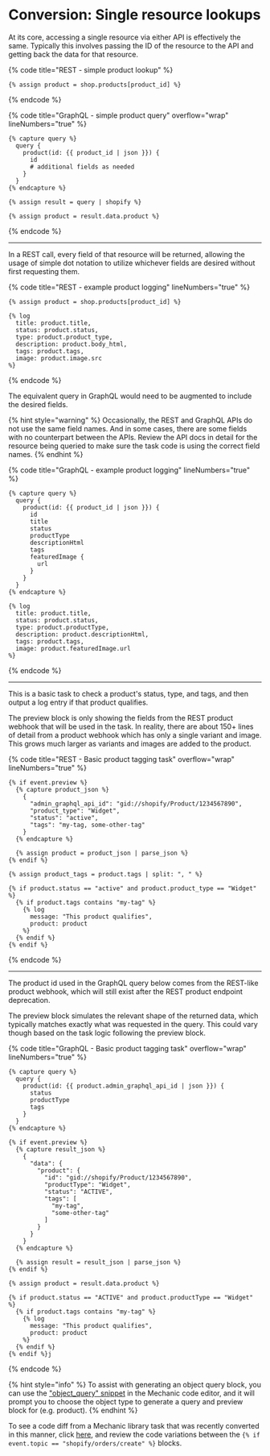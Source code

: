 # Conversion: Single resource lookups

At its core, accessing a single resource via either API is effectively the same. Typically this involves passing the ID of the resource to the API and getting back the data for that resource.

{% code title="REST - simple product lookup" %}
```liquid
{% assign product = shop.products[product_id] %}
```
{% endcode %}

{% code title="GraphQL - simple product query" overflow="wrap" lineNumbers="true" %}
```liquid
{% capture query %}
  query {
    product(id: {{ product_id | json }}) {
      id
      # additional fields as needed
    }
  }  
{% endcapture %}

{% assign result = query | shopify %}

{% assign product = result.data.product %}
```
{% endcode %}

***

In a REST call, every field of that resource will be returned, allowing the usage of simple dot notation to utilize whichever fields are desired without first requesting them.

{% code title="REST - example product logging" lineNumbers="true" %}
```liquid
{% assign product = shop.products[product_id] %}

{% log
  title: product.title,
  status: product.status,
  type: product.product_type,
  description: product.body_html,
  tags: product.tags,
  image: product.image.src
%}
```
{% endcode %}

The equivalent query in GraphQL would need to be augmented to include the desired fields.

{% hint style="warning" %}
Occasionally, the REST and GraphQL APIs do not use the same field names. And in some cases, there are some fields with no counterpart between the APIs. Review the API docs in detail for the resource being queried to make sure the task code is using the correct field names.
{% endhint %}

{% code title="GraphQL - example product logging" lineNumbers="true" %}
```liquid
{% capture query %}
  query {
    product(id: {{ product_id | json }}) {
      id
      title
      status
      productType
      descriptionHtml
      tags
      featuredImage {
        url
      }
    }
  }  
{% endcapture %}

{% log
  title: product.title,
  status: product.status,
  type: product.productType,
  description: product.descriptionHtml,
  tags: product.tags,
  image: product.featuredImage.url
%}
```
{% endcode %}

***

This is a basic task to check a product's status, type, and tags, and then output a log entry if that product qualifies.

The preview block is only showing the fields from the REST product webhook that will be used in the task. In reality, there are about 150+ lines of detail from a product webhook which has only a single variant and image. This grows much larger as variants and images are added to the product.

{% code title="REST - Basic product tagging task" overflow="wrap" lineNumbers="true" %}
```liquid
{% if event.preview %}
  {% capture product_json %}
    {
      "admin_graphql_api_id": "gid://shopify/Product/1234567890",
      "product_type": "Widget",
      "status": "active",
      "tags": "my-tag, some-other-tag"
    }
  {% endcapture %}

  {% assign product = product_json | parse_json %}
{% endif %}

{% assign product_tags = product.tags | split: ", " %}

{% if product.status == "active" and product.product_type == "Widget" %}
  {% if product.tags contains "my-tag" %}
    {% log
      message: "This product qualifies",
      product: product
    %}
  {% endif %}
{% endif %}
```
{% endcode %}

***

The product id used in the GraphQL query below comes from the REST-like product webhook, which will still exist after the REST product endpoint deprecation.

The preview block simulates the relevant shape of the returned data, which typically matches exactly what was requested in the query. This could vary though based on the task logic following the preview block.

{% code title="GraphQL - Basic product tagging task" overflow="wrap" lineNumbers="true" %}
```liquid
{% capture query %}
  query {
    product(id: {{ product.admin_graphql_api_id | json }}) {
      status
      productType
      tags
    }
  }  
{% endcapture %}

{% if event.preview %}
  {% capture result_json %}
    {
      "data": {
        "product": {
          "id": "gid://shopify/Product/1234567890",
          "productType": "Widget",
          "status": "ACTIVE",
          "tags": [
            "my-tag",
            "some-other-tag"
          ]
        }
      }
    }
  {% endcapture %}

  {% assign result = result_json | parse_json %}
{% endif %}

{% assign product = result.data.product %}

{% if product.status == "ACTIVE" and product.productType == "Widget" %}
  {% if product.tags contains "my-tag" %}
    {% log
      message: "This product qualifies",
      product: product
    %}
  {% endif %}
{% endif %}j
```
{% endcode %}

{% hint style="info" %}
To assist with generating an object query block, you can use the ["object\_query" snippet](../../platform/liquid/mechanic-code-snippets.md#object_query) in the Mechanic code editor, and it will prompt you to choose the object type to generate a query and preview block for (e.g. product).
{% endhint %}

To see a code diff from a Mechanic library task that was recently converted in this manner, click [here](https://github.com/lightward/mechanic-tasks/pull/393/files#diff-e02b657fe67dbee68d890ad84b721837f25f6ab8c99d78ac39f28ef179478228), and review the code variations between the `{% if event.topic == "shopify/orders/create" %}` blocks.
